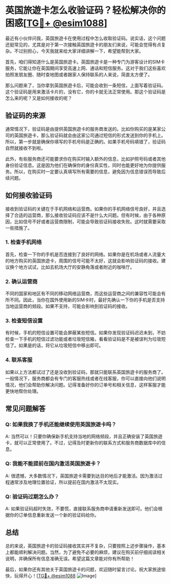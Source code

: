 # 英国旅遊卡怎么收验证码？轻松解决你的困惑[[TG💪+ @esim1088](https://t.me/s/esim1088)]

最近有小伙伴问我，英国旅遊卡在使用过程中怎么收取验证码。说实话，这个问题还挺常见的，尤其是对于第一次接触英国旅遊卡的朋友们来说，可能会觉得有点复杂。不过别担心，今天我就来给大家详细讲解一下，希望能帮到大家。

首先，咱们得知道什么是英国旅遊卡。英国旅遊卡是一种专门为游客设计的SIM卡服务，它能让你在英国期间享受高速上网、通话和短信服务。这对于我们这些喜欢拍照发朋友圈、随时查地图或者跟家人保持联系的人来说，简直太方便了。

那么问题来了，当你拿到英国旅遊卡后，可能会收到一条短信，上面写着验证码。这个验证码是用来激活卡片的，没有它，你的卡就无法正常使用。那这个验证码是怎么来的呢？又是如何接收的呢？

## 验证码的来源

通常情况下，验证码是由提供英国旅遊卡的服务商发送的。比如你购买的是某家公司的英国旅遊卡，那么验证码就会由这家公司通过短信的形式发送到你的手机上。所以，第一步就是确保你填写的手机号码是正确的。如果手机号码填错了，验证码自然就接收不到啦。

此外，有些服务商还可能要求你在购买时输入额外的信息，比如护照号码或者其他身份验证信息。这是因为他们在确保你的身份真实性，同时也能更好地为你提供服务。所以，在购买时一定要认真填写所有需要的信息，避免因为信息错误而导致后续问题。

## 如何接收验证码

接收到验证码的关键在于手机网络和运营商。如果你的手机网络信号良好，并且选择了合适的运营商，那么接收验证码应该不是什么大问题。但有时候，由于各种原因，比如信号不好或者运营商限制，可能会导致验证码接收失败。这时就需要采取一些措施了。

### 1. 检查手机网络

首先，检查一下你的手机是否连接到了良好的网络。如果你是在机场或者人流量大的地方购买的英国旅遊卡，周围的信号可能不太好，这就会影响验证码的接收。建议换个地方试试，比如去机场大厅的安静角落或者附近的咖啡厅。

### 2. 确认运营商

不同的国家和地区有不同的移动网络运营商，而这些运营商之间的兼容性可能会有所不同。因此，当你在国外使用新的SIM卡时，最好先确认一下你的手机是否支持当地运营商的频段。如果不支持，可能会影响到验证码的接收。

### 3. 检查短信设置

有时候，手机的短信设置可能会屏蔽某些短信。如果你发现验证码迟迟未到，不妨检查一下手机的短信过滤功能或者垃圾短信箱，看看验证码是不是被误判为垃圾短信了。如果是的话，将它从垃圾短信中移出即可。

### 4. 联系客服

如果以上方法都试过了还是没收到验证码，那就只能联系英国旅遊卡的服务商了。一般情况下，服务商都会有专门的客服热线或者在线客服，你可以直接向他们说明情况，他们会帮助你解决问题。记得准备好你的订单号和相关信息，这样客服才能更快地帮你处理。

## 常见问题解答

### Q: 如果我换了手机还能继续使用英国旅遊卡吗？

A: 当然可以！只要你确保新手机支持当地的网络频段，并且正确安装了英国旅遊卡，就可以正常使用了。不过，记得及时更新你的联系方式和服务商数据库中的信息。

### Q: 我能不能提前在国内激活英国旅遊卡？

A: 很遗憾，大多数情况下，英国旅遊卡需要到达目的地后才能激活。因为激活过程通常涉及地理位置验证，所以提前在国内激活不太现实。

### Q: 验证码过期怎么办？

A: 如果验证码超时失效，不要慌，直接联系服务商申请重新发送即可。他们会根据你的订单信息重新发送一个新的验证码给你。

## 总结

总的来说，英国旅遊卡的验证码接收其实并不复杂，只要按照上述步骤操作，基本上都能顺利解决问题。当然，为了避免不必要的麻烦，建议在购买前仔细阅读相关说明，并确保所有信息准确无误。希望这篇文章能对你有所帮助！

最后，如果你还有其他关于英国旅遊卡的问题，欢迎随时留言讨论。祝大家旅途愉快，玩得开心！[[TG💪+ @esim1088](https://t.me/s/esim1088) ![Image](https://i.postimg.cc/4NQfJmqS/Snipaste-2025-05-13-00-14-12.png)]